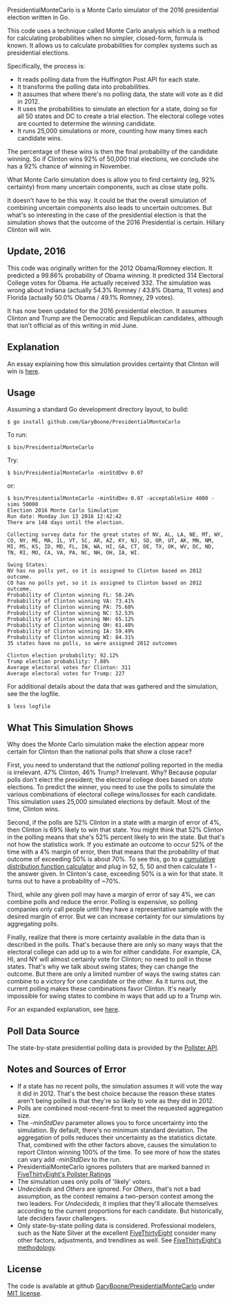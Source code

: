 PresidentialMonteCarlo is a Monte Carlo simulator of the 2016 presidential election written in Go. 

This code uses a technique called Monte Carlo analysis which is a method for calculating probabilities when no simpler, closed-form, formula is known. It allows us to calculate probabilities for complex systems such as presidential elections. 

Specifically, the process is:

* It reads polling data from the Huffington Post API for each state.
* It transforms the polling data into probabilities.
* It assumes that where there's no polling data, the state will vote as it did in 2012.
* It uses the probabilities to simulate an election for a state, doing so for all 50 states and DC to create a trial election. The electoral college votes are counted to determine the winning candidate.
* It runs 25,000 simulations or more, counting how many times each candidate wins. 

The percentage of these wins is then the final probability of the candidate winning. So if Clinton wins 92% of 50,000 trial elections, we conclude she has a 92% chance of winning in November.

What Monte Carlo simulation does is allow you to find certainty (eg, 92% certainty) from many uncertain components, such as close state polls. 

It doesn't have to be this way. It could be that the overall simulation of combining uncertain components also leads to uncertain outcomes. But what's so interesting in the case of the presidential election is that the simulation shows that the outcome of the 2016 Presidential is certain. Hillary Clinton will win.
 
## Update, 2016 ##

This code was originally written for the 2012 Obama/Romney election. It predicted a 99.86% probability of Obama winning. It predicted 314 Electoral College votes for Obama. He actually received 332. The simulation was wrong about Indiana (actually 54.3% Romney / 43.8% Obama, 11 votes) and Florida (actually 50.0% Obama / 49.1% Romney, 29 votes).

It has now been updated for the 2016 presidential election. It assumes Clinton and Trump are the Democratic and Republican candidates, although that isn't official as of this writing in mid June.

## Explanation ## 

An essay explaining how this simulation provides certainty that Clinton will win is [here](http://www.garyboone.com/2016/06/hillary-clinton-will-be-next-president.html).

## Usage ##

Assuming a standard Go development directory layout, to build:
	
	$ go install github.com/GaryBoone/PresidentialMonteCarlo

To run:

	$ bin/PresidentialMonteCarlo

Try:

	$ bin/PresidentialMonteCarlo -minStdDev 0.07

or:
  
    $ bin/PresidentialMonteCarlo -minStdDev 0.07 -acceptableSize 4000 -sims 50000
	Election 2016 Monte Carlo Simulation
	Run date: Monday Jun 13 2016 12:42:42
	There are 148 days until the election.

	Collecting survey data for the great states of NV, AL, LA, NE, MT, WY, CO, NY, ME, MA, IL, VT, SC, AR, AZ, KY, NJ, SD, OR, UT, AK, MN, NM, MI, MS, KS, ID, MD, FL, IN, WA, HI, GA, CT, DE, TX, OK, WV, DC, ND, TN, RI, MO, CA, VA, PA, NC, NH, OH, IA, WI.

	Swing States:
	NV has no polls yet, so it is assigned to Clinton based on 2012 outcome.
	CO has no polls yet, so it is assigned to Clinton based on 2012 outcome.
	Probability of Clinton winning FL: 58.24%
	Probability of Clinton winning VA: 73.41%
	Probability of Clinton winning PA: 75.68%
	Probability of Clinton winning NC: 52.53%
	Probability of Clinton winning NH: 65.12%
	Probability of Clinton winning OH: 61.48%
	Probability of Clinton winning IA: 59.49%
	Probability of Clinton winning WI: 84.31%
	35 states have no polls, so were assigned 2012 outcomes

	Clinton election probability: 92.12%
	Trump election probability: 7.88%
	Average electoral votes for Clinton: 311
	Average electoral votes for Trump: 227

For additional details about the data that was gathered and the simulation, see the the logfile.

	$ less logfile


## What This Simulation Shows ##


Why does the Monte Carlo simulation make the election appear more certain for Clinton than the national polls that show a close race?

First, you need to understand that the _national_ polling reported in the media is irrelevant. 47% Clinton, 46% Trump? Irrelevant. Why? Because popular polls don't elect the president; the electoral college does based on _state_ elections. To predict the winner, you need to use the polls to simulate the various combinations of electoral college wins/losses for each candidate. This simulation uses 25,000 simulated elections by default. Most of the time, Clinton wins.

Second, if the polls are 52% Clinton in a state with a margin of error of 4%, then Clinton is 69% likely to win that state. You might think that 52% Clinton in the polling means that she's 52% percent likely to win the state. But that's not how the statistics work. If you estimate an outcome to occur 52% of the time with a 4% margin of error, then that means that the probability of that outcome of exceeding 50% is about 70%. To see this, go to a [cumulative distribution function calculator](http://www.danielsoper.com/statcalc3/calc.aspx?id=53) and plug in 52, 5, 50 and then calculate 1 - the answer given. In Clinton's case, exceeding 50% is a win for that state. It turns out to have a probability of ~70%. 

Third, while any given poll may have a margin of error of say 4%, we can combine polls and reduce the error. Polling is expensive, so polling companies only call people until they have a representative sample with the desired margin of error. But we can increase certainty for our simulations by aggregating polls. 

Finally, realize that there is more certainty available in the data than is described in the polls. That's because there are only so many ways that the electoral college can add up to a win for either candidate. For example, CA, HI, and NY will almost certainly vote for Clinton; no need to poll in those states. That's why we talk about swing states; they can change the outcome. But there are only a limited number of ways the swing states can combine to a victory for one candidate or the other. As it turns out, the current polling makes these combinations favor Clinton. It's nearly impossible for swing states to combine in ways that add up to a Trump win.

For an expanded explanation, see [here](http://www.garyboone.com/2016/06/hillary-clinton-will-be-next-president.html).

## Poll Data Source ##

The state-by-state presidential polling data is provided by the [Pollster API](http://elections.huffingtonpost.com/pollster/api).


## Notes and Sources of Error ##

* If a state has no recent polls, the simulation assumes it will vote the  way it did in 2012. That's the best choice because the reason these states aren't being polled is that they're so likely to vote as they did in 2012.
* Polls are combined most-recent-first to meet the requested aggregation size.
* The _-minStdDev_ parameter allows you to force uncertainty into the simulation. By default, there's no minimum standard deviation. The aggregation of polls reduces their uncertainty as the statistics dictate. That, combined with the other factors above, causes the simulation to report Clinton winning 100% of the time. To see more of how the states can vary add _-minStdDev_ to the run.
* PresidentialMonteCarlo ignores pollsters that are marked banned in [FiveThirtyEight's Pollster Ratings](http://projects.fivethirtyeight.com/pollster-ratings/)
* The simulation uses only polls of 'likely' voters.
* _Undecideds_ and _Others_ are ignored. For _Others_, that's not a bad assumption, as the contest remains a two-person contest among the two leaders. For _Undecideds_, it implies that they'll allocate themselves according to the current proportions for each candidate. But historically, late deciders favor challengers.
* Only state-by-state polling data is considered. Professional modelers, such as the Nate Silver at the excellent [FiveThirtyEight](http://fivethirtyeight.com/politics/) consider many other factors, adjustments, and trendlines as well. See [FiveThirtyEight's methodology](http://fivethirtyeight.blogs.nytimes.com/methodology/). 


## License ##
The code is available at github [GaryBoone/PresidentialMonteCarlo](https://github.com/GaryBoone/PresidentialMonteCarlo) under [MIT license](http://opensource.org/licenses/mit-license.php).
